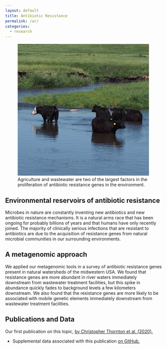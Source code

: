 ```yaml
---
layout: default
title: Antibiotic Resistance
permalink: /ar/
categories:
  - research
---
```


<figure class="figure">
  <img src="/images/cows_small.png" class="figure-img img-fluid rounded" alt="happy cows">
  <figcaption class="figure-caption">Agriculture and wastewater are two of the largest factors in the proliferation of antibiotic resistance genes in the environment.</figcaption>
</figure>

## Environmental reservoirs of antibiotic resistance
Microbes in nature are constantly inventing new antibiotics and new antibiotic resistance mechanisms. It is a natural arms race that has been ongoing for probably billions of years and that humans have only recently joined.
The majority of clinically serious infections that are resistant to antibiotics are due to the acquisition of resistance genes from natural microbial communities in our surrounding environments.

## A metagenomic approach
We applied our metagenomic tools in a survey of antibiotic resistance genes present in natural watersheds of the midwestern USA. We found that resistance genes are more abundant in river waters immediately downstream from wastewater treatment facilities, but this spike in abundance quickly fades to background levels a few kilometers downstream.
We also found that the resistance genes are more likely to be associated with mobile genetic elements immediately downstream from wastewater treatment facilities.

## Publications and Data
Our first publication on this topic, [by Christopher Thornton et al. (2020).](/papers/Thornton-GigaScience/)
* Supplemental data associated with this publication [on GitHub.](/projects/Thornton_2020/)
